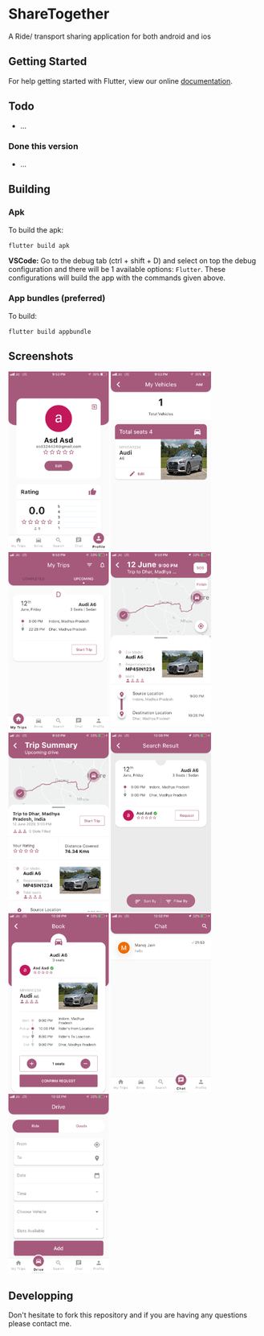# ShareTogether
A Ride/ transport sharing application for both android and ios

## Getting Started

For help getting started with Flutter, view our online
[documentation](https://flutter.dev/).

## Todo
* ...

### Done this version
* ...

## Building
### Apk
To build the apk:
```console
flutter build apk
```

**VSCode:** Go to the debug tab (ctrl + shift + D) and select on top the debug configuration and there will be 1 available options: `Flutter`.
These configurations will build the app with the commands given above.

### App bundles (preferred)
To build:
```console
flutter build appbundle
```

## Screenshots
<p>
    <img src="/assets/screenshots/IMG_2293.PNG" alt="drawing" width="200"/>
    <img src="/assets/screenshots/IMG_2294.PNG" alt="drawing" width="200"/>
    <img src="/assets/screenshots/IMG_2295.PNG" alt="drawing" width="200"/>
    <img src="/assets/screenshots/IMG_2298.PNG" alt="drawing" width="200"/>
    <img src="/assets/screenshots/IMG_2299.PNG" alt="drawing" width="200"/>
    <img src="/assets/screenshots/IMG_2300.PNG" alt="drawing" width="200"/>
    <img src="/assets/screenshots/IMG_2301.PNG" alt="drawing" width="200"/>
    <img src="/assets/screenshots/IMG_2302.PNG" alt="drawing" width="200"/>
    <img src="/assets/screenshots/IMG_2303.PNG" alt="drawing" width="200"/>
</p>

## Developping
Don't hesitate to fork this repository and if you are having any questions please contact me.